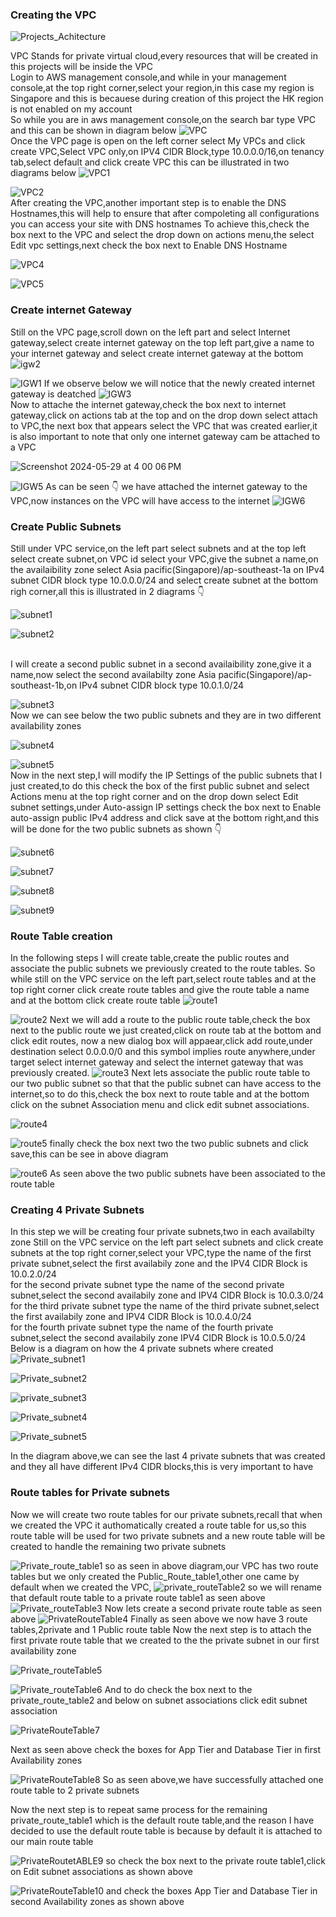 ### Creating the VPC

![Projects_Achitecture](https://github.com/AdventureLouis/Host-a-wordpress-website-in-AWS/assets/161846069/665af6d8-77aa-4ef0-ac2e-6d5cefb3273e)

VPC Stands for private virtual cloud,every resources that will be created in this projects will be inside the VPC
<br>
Login to AWS management console,and while in your management console,at the top right corner,select your region,in this case my region is Singapore and this is becauese during  creation of this project 
the HK region is not enabled on my account
<br>
So while you are in aws management console,on the search  bar type VPC and this can be shown in diagram below
![VPC](https://github.com/AdventureLouis/Host-a-wordpress-website-in-AWS/assets/161846069/b944b405-59fe-4c23-b8eb-f5d76bda5877)
<br>
Once the VPC page is open on the left corner select My VPCs and click create VPC,Select VPC only,on IPV4 CIDR Block,type 10.0.0.0/16,on tenancy tab,select default and click create VPC
this can be illustrated in two diagrams below
![VPC1](https://github.com/AdventureLouis/Host-a-wordpress-website-in-AWS/assets/161846069/37297fe5-5c8d-46e0-bdec-61b142217d47)

![VPC2](https://github.com/AdventureLouis/Host-a-wordpress-website-in-AWS/assets/161846069/84e6634d-a2a1-49df-96eb-cade8c2eb8c7)
<br>
After creating the VPC,another important step is to enable the DNS Hostnames,this will help to ensure that after compoleting all configurations you can access your site with DNS hostnames
To achieve this,check the box next to the VPC and select the drop down on actions menu,the select Edit vpc settings,next check the box next to Enable DNS Hostname

![VPC4](https://github.com/AdventureLouis/Host-a-wordpress-website-in-AWS/assets/161846069/81adabb1-23b8-4f47-b90e-99432437ebd4)

![VPC5](https://github.com/AdventureLouis/Host-a-wordpress-website-in-AWS/assets/161846069/1364d718-2617-40a2-b65e-9b0926323347)

### Create internet Gateway
Still on the VPC page,scroll down on the left part and select Internet gateway,select create internet gateway on the top left part,give a name to your internet gateway and select create internet gateway at the bottom
<br>
![igw2](https://github.com/AdventureLouis/Host-a-wordpress-website-in-AWS/assets/161846069/e4406199-7ee4-401a-8a92-a64746286609)

![IGW1](https://github.com/AdventureLouis/Host-a-wordpress-website-in-AWS/assets/161846069/4627c6c7-bbdb-4194-9b5f-d5f539b728d7)
If we observe below we will notice that the newly created internet gateway is deatched
![IGW3](https://github.com/AdventureLouis/Host-a-wordpress-website-in-AWS/assets/161846069/9172b8e8-0ef7-42ef-9c71-eca480178c4f)
<BR>
Now to attache the internet gateway,check the box next to internet gateway,click on actions tab at the top and on the drop down select attach to VPC,the next box that appears select the VPC that was created earlier,it is also important to note that only one internet gateway cam be attached to a VPC

![Screenshot 2024-05-29 at 4 00 06 PM](https://github.com/AdventureLouis/Host-a-wordpress-website-in-AWS/assets/161846069/a9004a55-5cf2-4d95-b26b-42a0f2603cc4)

![IGW5](https://github.com/AdventureLouis/Host-a-wordpress-website-in-AWS/assets/161846069/1ed250ca-aa38-4cdd-8059-5b5722ecafbc)
As can be seen 👇 we have attached the internet gateway to the VPC,now instances on the VPC will have access to the internet
![IGW6](https://github.com/AdventureLouis/Host-a-wordpress-website-in-AWS/assets/161846069/cf627904-ebe7-4ae8-bd4d-578e82d3f819)


### Create Public Subnets
Still under VPC service,on the left part select subnets and at the top left select create subnet,on VPC id select your VPC,give the subnet a name,on the availaibility zone select Asia pacific(Singapore)/ap-southeast-1a on IPv4 subnet CIDR block type 10.0.0.0/24 and select create subnet at the bottom righ corner,all this is illustrated in 2 diagrams 👇 

![subnet1](https://github.com/AdventureLouis/Host-a-wordpress-website-in-AWS/assets/161846069/f5d80519-6628-42f9-8ba2-329151d22ee4)

![subnet2](https://github.com/AdventureLouis/Host-a-wordpress-website-in-AWS/assets/161846069/796014e1-f1c7-4956-8935-d9d68d0cfe6e)

<br>
I will create a second public subnet in a second availaibility zone,give it a name,now select the second availabilty zone Asia pacific(Singapore)/ap-southeast-1b,on IPv4 subnet CIDR block type 10.0.1.0/24

![subnet3](https://github.com/AdventureLouis/Host-a-wordpress-website-in-AWS/assets/161846069/9c465b80-ec3f-41dc-b84c-13cac667fc9f)
<br>
Now we can see below the two public subnets and they are in two different availability zones

![subnet4](https://github.com/AdventureLouis/Host-a-wordpress-website-in-AWS/assets/161846069/1c47c71d-f5dd-4ecb-8cbb-f418ad9d53d5)

![subnet5](https://github.com/AdventureLouis/Host-a-wordpress-website-in-AWS/assets/161846069/eb706ceb-7e21-4580-b07b-65e8864943e1)
<br>
Now in the next step,I will modify the IP Settings of the public subnets that I just created,to do this check the box of the first public subnet and select Actions menu at the top right corner and on the drop down select Edit subnet settings,under Auto-assign IP settings check the box next to Enable auto-assign public IPv4 address and click save at the bottom right,and this will be done for the two public subnets as shown 👇 

![subnet6](https://github.com/AdventureLouis/Host-a-wordpress-website-in-AWS/assets/161846069/225e51f0-6300-4c0c-95c8-2497a38647a1)

![subnet7](https://github.com/AdventureLouis/Host-a-wordpress-website-in-AWS/assets/161846069/7ec9453c-fb07-4bbd-9e54-942f0d9041e1)

![subnet8](https://github.com/AdventureLouis/Host-a-wordpress-website-in-AWS/assets/161846069/af0d7f22-192c-4f48-9c60-4a3474621715)

![subnet9](https://github.com/AdventureLouis/Host-a-wordpress-website-in-AWS/assets/161846069/04c1a665-4a74-4f7c-a394-c187ce7da705)

### Route Table creation
In the following steps I will create table,create the public routes and associate the public subnets we previously created to the route tables.
So while still on the VPC service on the left part,select route tables and at the top right corner click create route tables and give the route table a name and at the bottom click create route table
![route1](https://github.com/AdventureLouis/Host-a-wordpress-website-in-AWS/assets/161846069/e8408492-e5d8-4ac4-8792-9567be104c1a)

![route2](https://github.com/AdventureLouis/Host-a-wordpress-website-in-AWS/assets/161846069/fc788ece-b1fc-4aa5-8372-b838be4ab50a)
Next we will add a route to the public route table,check the box next to the public route we just created,click on route tab at the bottom and click edit routes,
now a new dialog box will appaear,click add route,under destination select  0.0.0.0/0 and this symbol implies route anywhere,under target select internet gateway and select the internet gateway that was previously created.
![route3](https://github.com/AdventureLouis/Host-a-wordpress-website-in-AWS/assets/161846069/7a4ed108-8256-4d1d-b605-bf94c219c4b2)
Next lets associate the public route table to our two public subnet so that that the public subnet can have access to the internet,so to do this,check the box next to route table and at the bottom click on the subnet Association menu and click edit subnet associations.

![route4](https://github.com/AdventureLouis/Host-a-wordpress-website-in-AWS/assets/161846069/dea36000-916d-4748-ad63-7c43d6e957c7)

![route5](https://github.com/AdventureLouis/Host-a-wordpress-website-in-AWS/assets/161846069/e656430e-4f1a-4be6-a76d-c819d46aa521)
finally check the box next two the two public subnets and click save,this can be see in above diagram

![route6](https://github.com/AdventureLouis/Host-a-wordpress-website-in-AWS/assets/161846069/2b113ef5-530e-467c-9eee-359495b5083d)
As seen above the two public subnets have been associated  to the route table

### Creating 4 Private Subnets
In this step we will be creating four private subnets,two in each availabilty zone
Still on the VPC service on the left part select subnets and click create subnets at the top right corner,select your VPC,type the name of the first private subnet,select the first availabily zone and the IPV4 CIDR Block is 10.0.2.0/24
<br>
for the second private subnet type the name of the second private subnet,select the second availabily zone and IPV4 CIDR Block is 10.0.3.0/24
<br>
for the third private subnet type the name of the third private subnet,select the first availabily zone and IPV4 CIDR Block is 10.0.4.0/24
<br>
for the fourth private subnet type the name of the fourth private subnet,select the second availabily zone IPV4 CIDR Block is 10.0.5.0/24
<br>
Below is a diagram on how the 4 private subnets where created
![Private_subnet1](https://github.com/AdventureLouis/Host-a-wordpress-website-in-AWS/assets/161846069/af49f06d-1750-40ca-9f5f-3d66b71ba428)

![Private_subnet2](https://github.com/AdventureLouis/Host-a-wordpress-website-in-AWS/assets/161846069/05b7cd69-c7a0-40d0-ae13-46b0d2fd20a1)

![private_subnet3](https://github.com/AdventureLouis/Host-a-wordpress-website-in-AWS/assets/161846069/26391d58-079a-4da2-a46b-b4dfc6568692)

![Private_subnet4](https://github.com/AdventureLouis/Host-a-wordpress-website-in-AWS/assets/161846069/66bcd658-bd69-4fe5-8823-bad383705d9c)

![Private_subnet5](https://github.com/AdventureLouis/Host-a-wordpress-website-in-AWS/assets/161846069/597acf86-b4de-4684-b592-8b23ae18266e)

In the diagram above,we can see the last 4 private subnets that was created and they all have different IPv4 CIDR blocks,this is very important to have

### Route tables for Private subnets
Now we will create two route tables for our private subnets,recall that when we created the VPC it authomatically created a route table for us,so this route table will be used for two private subnets and a new route table will be created to handle the remaining two private subnets

![Private_route_table1](https://github.com/AdventureLouis/Host-a-wordpress-website-in-AWS/assets/161846069/d7d1a7aa-6fee-445d-9bf6-dd5102f28f3e)
so as seen in above diagram,our VPC has two route tables but we only created  the Public_Route_table1,other one came by default when we created the VPC,
![private_routeTable2](https://github.com/AdventureLouis/Host-a-wordpress-website-in-AWS/assets/161846069/ec7a09f6-f80e-44d8-a4b5-c1a1cdaa5417)
so we will rename that default route table to a private route table1 as seen above
![Private_routeTable3](https://github.com/AdventureLouis/Host-a-wordpress-website-in-AWS/assets/161846069/60b7db8c-adc2-4274-839e-d0eb7cc1e355)
Now lets create a second private route table as seen above
![PrivateRouteTable4](https://github.com/AdventureLouis/Host-a-wordpress-website-in-AWS/assets/161846069/a47c841e-2ef3-41e0-90ab-707080c73f13)
Finally as seen above we now have 3 route tables,2private and 1 Public route table
Now the next step is to attach the first private route table that we created to the the private subnet in our first availability zone

![Private_routeTable5](https://github.com/AdventureLouis/Host-a-wordpress-website-in-AWS/assets/161846069/0e48e46f-71f3-4c4c-badd-07b9cc4ec1fa)

![Private_routeTable6](https://github.com/AdventureLouis/Host-a-wordpress-website-in-AWS/assets/161846069/4acfac57-4777-4b1f-802f-0b4f679d63c7)
And to do check the box next to the private_route_table2 and below  on subnet associations click edit subnet association 

![PrivateRouteTable7](https://github.com/AdventureLouis/Host-a-wordpress-website-in-AWS/assets/161846069/1965678f-ea19-427f-a570-ea9c7bde1105)

Next as seen above check the boxes for App Tier and Database Tier in first Availability zones

![PrivateRouteTable8](https://github.com/AdventureLouis/Host-a-wordpress-website-in-AWS/assets/161846069/e02d2afb-ad2e-446b-ae17-d586b2578fe4)
So as seen above,we have successfully attached one route table to 2 private subnets

Now the next step is to repeat same process for the remaining private_route_table1 which is the default route table,and the reason I have decided to use the default route table is because by default it is attached to our main route table

![PrivateRoutetABLE9](https://github.com/AdventureLouis/Host-a-wordpress-website-in-AWS/assets/161846069/b931a0e5-1bcb-46a8-992b-fffeb687e4b1)
so check the box next to the private route table1,click on Edit subnet associations  as shown above

![PrivateRouteTable10](https://github.com/AdventureLouis/Host-a-wordpress-website-in-AWS/assets/161846069/187c6fc7-73cb-4897-a592-d56e880946b8)
and check the boxes App Tier and Database Tier in second Availability zones as shown above




